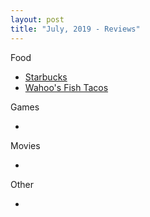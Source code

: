 ```yaml
---
layout: post
title: "July, 2019 - Reviews"
---
```


Food

  - [Starbucks](https://karlcxu.github.io/KarlChoiReviews/1971/03/31/Starbucks.html)
  - [Wahoo's Fish Tacos](https://karlcxu.github.io/KarlChoiReviews/1988/01/01/Wahoo.html)

Games

  - 

Movies

  - 
  
Other

- 
